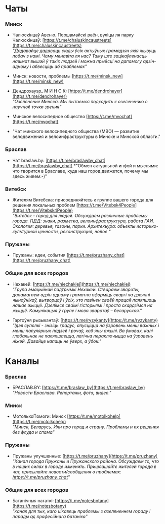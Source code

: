 # Чаты

### Минск

* Чалюскінцаў Авеню. Першамайскі раён, вуліцы ля парку Чалюскінцаў: [https://t.me/chaluskincaustreets](https://t.me/chaluskincaustreets)<br>
*"Дадавайце дадаваць сюды ўсіх актыўных грамадзян якія жывуць побач з намі. Чаму менавіта ля нас? Таму што зацікаўленасць нашмат вышэй ў такіх людзей і можна прыйсці на дапамогу адзін-адному і абвесціць аб праблемах"*

* Минск: новости, проблемы [https://t.me/minsk_new](https://t.me/minsk_new)

* Дендрохауэр_ М И Н С К: [https://t.me/dendrohayer](https://t.me/dendrohayer)<br>
*"Озеленение Минска. Мы пытаемся подходить к  озеленению с научной точки зрения"*

* Минское велосипедное общество [https://t.me/mvochat](https://t.me/mvochat)
* "Чат минского велосипедного общества (МВО) — развитие велодвижения и велоинфраструктуры в Минске и Минской области."

### Браслав

* Чат braslaw.by: [https://t.me/braslawby_chat](https://t.me/braslawby_chat)
*"Обмен актуальной инфой и мыслями: что творится в Браславе, куда наш город движется, почему мы здесь живем:-)"

### Витебск

* Жителям Витебска: присоединяйтесь к группе вашего города для решения локальных проблем [https://t.me/Vitebsk4People](https://t.me/Vitebsk4People)<br>
*"Витебск - город для людей. Обсуждаем различные проблемы города. ПДД: знаки, разметка, велоинфраструктура, работа ГАИ. Экология: деревья, газоны, парки. Архитекьура: объекты историко-культурной ценности, реконструкция, новое "* 

### Пружаны

* Пружаны: идеи, события [https://t.me/pruzhany_chat](https://t.me/pruzhany_chat)

### Общие для всех городов

* Нехакей: [https://t.me/niechakiej](https://t.me/niechakiej)<br>
*"Група эмацыйнай падтрымкі Нехакей. Ствараем звароты, дапамагаем адзін аднаму граматна аформіць скаргі на дзеянні чыноўнікаў, вытворцаў і ўсіх, хто павінен сваёй працай паляпшаць нашае жыццё. Дзелімся сваімі гісторыямі і проста скардзімся на жыццё. Камунікацыя ў групе і мова зваротаў – беларуская."*

* Гартоўня рызыкантаў: [https://t.me/ryzykanty](https://t.me/ryzykanty)<br>
*"Ідэя суполкі - знізіць градус, апусціцца на ўзровень менш важных і менш папулярных падзей і рэчаў, каб яны ажылі. Ва ўмовах, калі глабальнае не паляпшаецца, лагічна пераключыцца на ўзровень ніжэй. Давайце капаць не ўверх, а ўбок."*

# Каналы 

### Браслав

* БРАСЛАВ.BY: [https://t.me/braslaw_by](https://t.me/braslaw_by)<br>
*"Новости Браслава. Репортажи, фото, видео."*

### Минск

* МотолькоПомоги: Минск [https://t.me/motolkohelp](https://t.me/motolkohelp)<br>
*"Минск, Беларусь. Или про город и страну. Проблемы и их решения без флуда и спама"*

### Пружаны

* Пружаны улучшенные: [https://t.me/pruzhany](https://t.me/pruzhany)<br>
*"Канал города Пружаны и Пружанского района. Обсуждаем то, что в наших силах в городе изменить. Пришлашайте жителей города в чат, присылайте новости/сообщения о проблемах: https://t.me/pruzhany_chat"*


### Общие для всех городов

* Батанічныя нататкі: [https://t.me/notesbotany](https://t.me/notesbotany)<br>
*"канал для тых, каго цікавяць праблемы з азеляненнем гораду і парады ад прафесійнага батаніка"*

